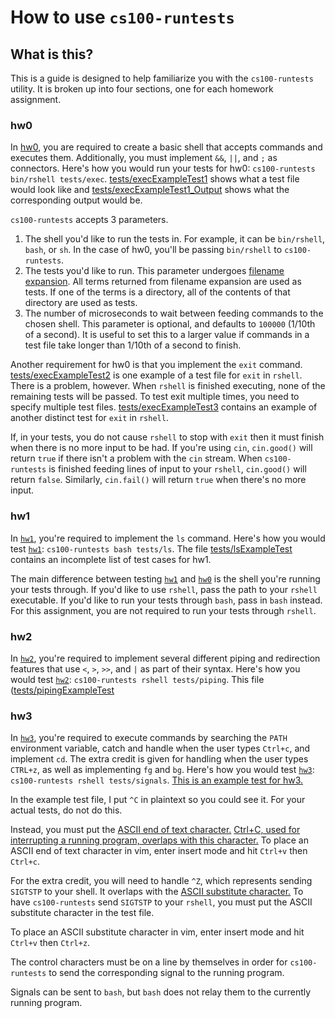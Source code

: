 # How to use ``cs100-runtests``

## What is this?
This is a guide is designed to help familiarize you with the ``cs100-runtests`` utility.
It is broken up into four sections, one for each homework assignment.

### hw0
In [hw0](https://github.com/mikeizbicki/ucr-cs100/#course-schedules), you are required to create a basic shell that accepts commands and executes them.
Additionally, you must implement ``&&``, ``||``, and ``;`` as connectors.
Here's how you would run your tests for hw0: ``cs100-runtests bin/rshell tests/exec``.
[tests/execExampleTest1](tests/execExampleTest1) shows what a test file would look like and [tests/execExampleTest1_Output](tests/execExampleTest1_Output) shows what the corresponding output would be.

``cs100-runtests`` accepts 3 parameters.
  1. The shell you'd like to run the tests in.
  For example, it can be ``bin/rshell``, ``bash``, or ``sh``.
  In the case of hw0, you'll be passing ``bin/rshell`` to ``cs100-runtests``.
  2. The tests you'd like to run.
  This parameter undergoes [filename expansion](https://www.gnu.org/software/bash/manual/html_node/Filename-Expansion.html).
  All terms returned from filename expansion are used as tests.
  If one of the terms is a directory, all of the contents of that directory are used as tests.
  3. The number of microseconds to wait between feeding commands to the chosen shell.
  This parameter is optional, and defaults to ``100000`` (1/10th of a second).
  It is useful to set this to a larger value if commands in a test file take longer than 1/10th of a second to finish.

Another requirement for hw0 is that you implement the ``exit`` command.
[tests/execExampleTest2](tests/execExampleTest2) is one example of a test file for ``exit`` in ``rshell``.
There is a problem, however.
When ``rshell`` is finished executing, none of the remaining tests will be passed.
To test exit multiple times, you need to specify multiple test files.
[tests/execExampleTest3](tests/execExampleTest3) contains an example of another distinct test for ``exit`` in ``rshell``.

If, in your tests, you do not cause ``rshell`` to stop with ``exit`` then it must finish when there is no more input to be had.
If you're using ``cin``, ``cin.good()`` will return ``true`` if there isn't a problem with the ``cin`` stream.
When ``cs100-runtests`` is finished feeding lines of input to your ``rshell``, ``cin.good()`` will return ``false``.
Similarly, ``cin.fail()`` will return ``true`` when there's no more input.

### hw1
In [``hw1``](https://github.com/mikeizbicki/ucr-cs100/#course-schedules), you're required to implement the ``ls`` command.
Here's how you would test [``hw1``](https://github.com/mikeizbicki/ucr-cs100/#course-schedules): ``cs100-runtests bash tests/ls``.
The file [tests/lsExampleTest](tests/lsExampleTest) contains an incomplete list of test cases for hw1.

The main difference between testing [``hw1``](https://github.com/mikeizbicki/ucr-cs100/#course-schedules) and [``hw0``](https://github.com/mikeizbicki/ucr-cs100/#course-schedules) is the shell you're running your tests through.
If you'd like to use ``rshell``, pass the path to your ``rshell`` executable.
If you'd like to run your tests through ``bash``, pass in ``bash`` instead.
For this assignment, you are not required to run your tests through ``rshell``.

### hw2
In [``hw2``](https://github.com/mikeizbicki/ucr-cs100/#course-schedules), you're required to implement several different piping and redirection features that use ``<``, ``>``, ``>>``, and ``|`` as part of their syntax.
Here's how you would test [``hw2``](https://github.com/mikeizbicki/ucr-cs100/#course-schedules): ``cs100-runtests rshell tests/piping``.
This file ([tests/pipingExampleTest](tests/pipingExampleTest)

### hw3
In [``hw3``](https://github.com/mikeizbicki/ucr-cs100/#course-schedules), you're required to execute commands by searching the ``PATH`` environment variable, catch and handle when the user types ``Ctrl+c``, and implement ``cd``.
The extra credit is given for handling when the user types ``CTRL+z``, as well as implementing ``fg`` and ``bg``.
Here's how you would test [``hw3``](https://github.com/mikeizbicki/ucr-cs100/#course-schedules): ``cs100-runtests rshell tests/signals``.
[This is an example test for hw3.](tests/signalsExampleTest)

In the example test file, I put ``^C`` in plaintext so you could see it.
For your actual tests, do not do this.

Instead, you must put the [ASCII end of text character.](http://en.wikipedia.org/wiki/End-of-text_character) [Ctrl+C, used for interrupting a running program, overlaps with this character.](http://en.wikipedia.org/wiki/Control-C)
To place an ASCII end of text character in vim, enter insert mode and hit ``Ctrl+v`` then ``Ctrl+c``.

For the extra credit, you will need to handle ``^Z``, which represents sending ``SIGTSTP`` to your shell.
It overlaps with the [ASCII substitute character.](http://en.wikipedia.org/wiki/Substitute_character)
To have ``cs100-runtests`` send ``SIGTSTP`` to your ``rshell``, you must put the ASCII substitute character in the test file.

To place an ASCII substitute character in vim, enter insert mode and hit ``Ctrl+v`` then ``Ctrl+z``.

The control characters must be on a line by themselves in order for ``cs100-runtests`` to send the corresponding signal to the running program.

Signals can be sent to ``bash``, but ``bash`` does not relay them to the currently running program.


